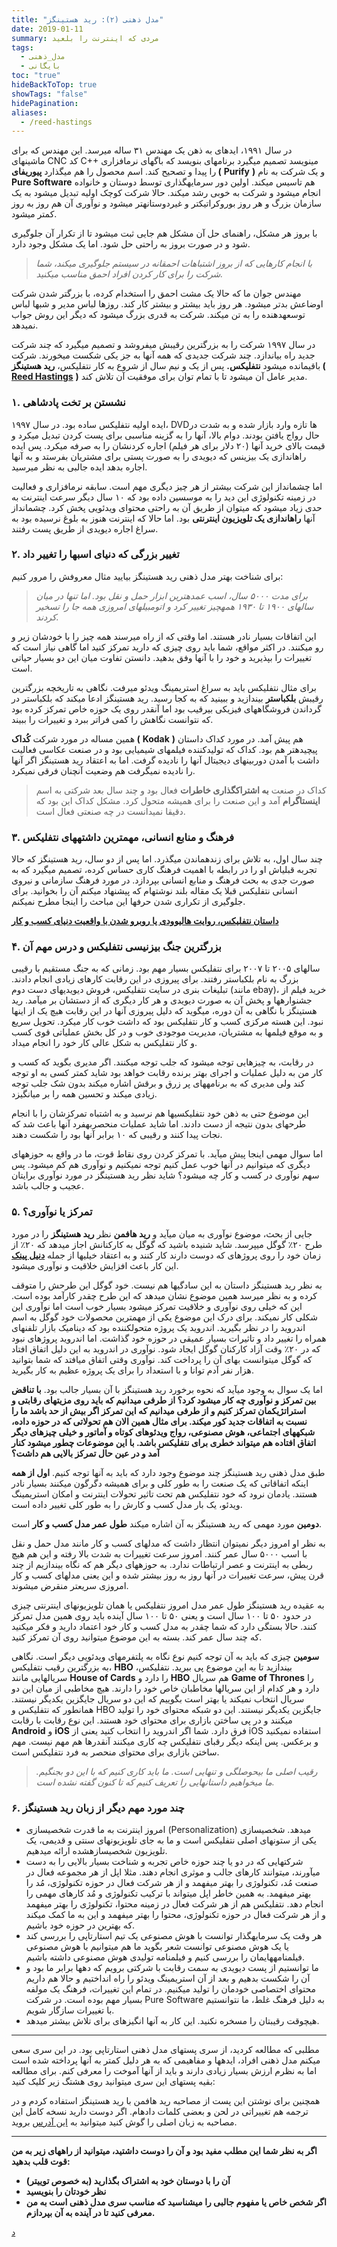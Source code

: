 ```yaml
---
title: "مدل ذهنی (۲): رید هستینگز"
date: 2019-01-11
summary: مردی که اینترنت را بلعید
tags:
  - مدل_ذهنی
  - بایگانی
toc: "true"
hideBackToTop: true
showTags: "false"
hidePagination: 
aliases:
  - /reed-hastings
---
```

در سال ۱۹۹۱، ایدهای به ذهن یک مهندس ۳۱ ساله میرسد. این مهندس که برای ماشینهای CNC کد C++ مینویسد تصمیم میگیرد برنامهای بنویسد که باگهای نرمافزاری را پیدا و تصحیح کند. اسم محصول را هم میگذارد **پیوریفای (** **Purify** **)** و یک شرکت به نام **Pure Software** هم تاسیس میکند. اولین دور سرمایهگذاری توسط دوستان و خانواده انجام میشود و شرکت به خوبی رشد میکند. حالا شرکت کوچک اولیه تبدیل میشود به یک سازمان بزرگ و هر روز بوروکراتیکتر و غیردوستانهتر میشود و نوآوری آن هم روز به روز کمتر میشود.

با بروز هر مشکل، راهنمای حل آن مشکل هم جایی ثبت میشود تا از تکرار آن جلوگیری شود و در صورت بروز به راحتی حل شود. اما یک مشکل وجود دارد.

> *با انجام کارهایی که از بروز اشتباهات احمقانه در سیستم جلوگیری میکند، شما شرکت را برای کار کردن افراد احمق مناسب میکنید.*

مهندس جوان ما که حالا یک مشت احمق را استخدام کرده، با بزرگتر شدن شرکت اوضاعش بدتر میشود. هر روز باید بیشتر و بیشتر کار کند. روزها لباس مدیر و شبها لباس توسعهدهنده را به تن میکند. شرکت به قدری بزرگ میشود که دیگر این روش جواب نمیدهد.

در سال ۱۹۹۷ شرکت را به بزرگترین رقیبش میفروشد و تصمیم میگیرد که چند شرکت جدید راه بیاندازد. چند شرکت جدیدی که همه آنها به جز یکی شکست میخورند. شرکت باقیمانده میشود **نتفلیکس.** پس از یک و نیم سال از شروع به کار نتفلیکس، **رید هستینگز (** [**Reed Hastings**](https://en.wikipedia.org/wiki/Reed_Hastings) **)** مدیر عامل آن میشود تا با تمام توان برای موفقیت آن تلاش کند.

### ۱. نشستن بر تخت پادشاهی

ایده اولیه نتفلیکس ساده بود. در سال ۱۹۹۷، DVDها تازه وارد بازار شده و به شدت در حال رواج یافتن بودند. دوام بالا، آنها را به گزینه مناسبی برای پست کردن تبدیل میکرد و قیمت بالای خرید آنها (۲۰ دلار برای هر فیلم) اجاره کردنشان را به صرفه میکرد. پس ایده راهاندازی یک بیزینس که دیویدی را به صورت پستی برای مشتریان بفرستد و به آنها اجاره بدهد ایده جالبی به نظر میرسید.

اما چشمانداز این شرکت بیشتر از هر چیز دیگری مهم است. سابقه نرمافزاری و فعالیت در زمینه تکنولوژی این دید را به موسسین داده بود که ۱۰ سال دیگر سرعت اینترنت به حدی زیاد میشود که میتوان از طریق آن به راحتی محتوای ویدئویی پخش کرد. چشمانداز آنها **راهاندازی یک تلویزیون اینترنتی** بود. اما حالا که اینترنت هنوز به بلوغ نرسیده بود به سراغ اجاره دیویدی از طریق پست رفتند.

### ۲. تغییر بزرگی که دنیای اسبها را تغییر داد

برای شناخت بهتر مدل ذهنی رید هستینگز بیایید مثال معروفش را مرور کنیم:

> *برای مدت ۵۰۰۰ سال، اسب عمدهترین ابزار حمل و نقل بود. اما تنها در میان سالهای ۱۹۰۰ تا ۱۹۳۰ همهچیز تغییر کرد و اتومبیلهای امروزی همه جا را تسخیر کردند.*

این اتفاقات بسیار نادر هستند. اما وقتی که از راه میرسند همه چیز را با خودشان زیر و رو میکنند. در اکثر مواقع، شما باید روی چیزی که دارید تمرکز کنید اما گاهی نیاز است که تغییرات را بپذیرید و خود را با آنها وفق بدهید. دانستن تفاوت میان این دو بسیار حیاتی است.

برای مثال نتفلیکس باید به سراغ استریمینگ ویدئو میرفت. نگاهی به تاریخچه بزرگترین رقیبش **بلکباستر** بیندازید و ببینید که به کجا رسید. رید هستینگز ادعا میکند که بلکباستر در گرداندن فروشگاههای فیزیکی بیرقیب بود اما آنقدر روی یک حوزه خاص تمرکز کرده بود که نتوانست نگاهش را کمی فراتر ببرد و تغییرات را ببیند.

همین مساله در مورد شرکت **کُداک (** **Kodak** **)** هم پیش آمد. در مورد کداک داستان پیچیدهتر هم بود. کداک که تولیدکننده فیلمهای شیمیایی بود و در صنعت عکاسی فعالیت داشت با آمدن دوربینهای دیجیتال آنها را نادیده گرفت. اما به اعتقاد رید هستینگز اگر آنها را نادیده نمیگرفت هم وضعیت آنچنان فرقی نمیکرد.

> کداک در صنعت **به اشتراکگذاری خاطرات** فعال بود و چند سال بعد شرکتی به اسم **اینستاگرام** آمد و این صنعت را برای همیشه متحول کرد. مشکل کداک این بود که دقیقا نمیدانست در چه صنعتی فعال است.

### ۳. فرهنگ و منابع انسانی، مهمترین داشتههای نتفلیکس

چند سال اول، به تلاش برای زندهماندن میگذرد. اما پس از دو سال، رید هستینگز که حالا تجربه قبلیاش او را در رابطه با اهمیت فرهنگ کاری حساس کرده، تصمیم میگیرد که به صورت جدی به بحث فرهنگ و منابع انسانی بپردازد. در مورد فرهنگ سازمانی و نیروی انسانی نتفلیکس قبلا یک مقاله بلند نوشتهام که پیشنهاد میکنم آن را بخوانید. برای جلوگیری از تکراری شدن حرفها این مباحث را اینجا مطرح نمیکنم.

[**داستان نتفلیکس، روایت هالیوودی یا روبرو شدن با واقعیت دنیای کسب و کار**](https://kakavand.me/%d8%af%d8%a7%d8%b3%d8%aa%d8%a7%d9%86-%d9%86%d8%aa%d9%81%d9%84%db%8c%da%a9%d8%b3-%d8%b1%d9%88%d8%a7%db%8c%d8%aa-%d9%87%d8%a7%d9%84%db%8c%d9%88%d9%88%d8%af%db%8c-%db%8c%d8%a7-%d8%b1%d9%88%d8%a8%d9%87/)

### ۴. بزرگترین جنگ بیزنیسی نتفلیکس و درس مهم آن

سالهای ۲۰۰۵ تا ۲۰۰۷ برای نتفلیکس بسیار مهم بود. زمانی که به جنگ مستقیم با رقیبی بزرگ به نام بلکباستر رفتند. برای پیروزی در این رقابت کارهای زیادی انجام دادند. تبلیغات بنری در سایت نتفلیکس، فروش دیویدیهای دست دوم (مانند ebay)، خرید فیلم از جشنوارهها و پخش آن به صورت دیویدی و هر کار دیگری که از دستشان بر میآمد. رید هستینگز با نگاهی به آن دوره، میگوید که دلیل پیروزی آنها در این رقابت هیچ یک از اینها نبود. این هسته مرکزی کسب و کار نتفلیکس بود که داشت خوب کار میکرد. تحویل سریع و به موقع فیلمها به مشتریان، مدیریت موجودی خوب و در کل بخش عملیاتی قوی کسب و کار نتفلیکس به شکل عالی کار خود را انجام میداد.

در رقابت، به چیزهایی توجه میشود که جلب توجه میکنند. اگر مدیری بگوید که کسب و کار من به دلیل عملیات و اجرای بهتر برنده رقابت خواهد بود شاید کمتر کسی به او توجه کند ولی مدیری که به برنامههای پر زرق و برقش اشاره میکند بدون شک جلب توجه زیادی میکند و تحسین همه را بر میانگیزد.

این موضوع حتی به ذهن خود نتفلیکسیها هم نرسید و به اشتباه تمرکزشان را با انجام طرحهای بدون نتیجه از دست دادند. اما شاید عملیات منحصربهفرد آنها باعث شد که نجات پیدا کنند و رقیبی که ۱۰ برابر آنها بود را شکست دهند.

اما سوال مهمی اینجا پیش میآید. با تمرکز کردن روی نقاط قوت، ما در واقع به حوزههای دیگری که میتوانیم در آنها خوب عمل کنیم توجه نمیکنیم و نوآوری هم کم میشود. پس سهم نوآوری در کسب و کار چه میشود؟ شاید نظر رید هستینگز در مورد نوآوری برایتان عجیب و جالب باشد.

### ۵. تمرکز یا نوآوری؟

جایی از بحث، موضوع نوآوری به میان میآید و **رید هافمن** نظر **رید هستینگز** را در مورد طرح ۲۰٪ گوگل میپرسد. شاید شنیده باشید که گوگل به کارکنانش اجاز میدهد که ۲۰٪ از زمان خود را روی پروژهای که دوست دارند کار کنند و به اعتقاد خیلیها از جمله **[دنیل پینک](https://www.ted.com/talks/dan_pink_on_motivation?language=en)** این کار باعث افزایش خلاقیت و نوآوری میشود.

به نظر رید هستینگز داستان به این سادگیها هم نیست. خود گوگل این طرحش را متوقف کرده و به نظر میرسد همین موضوع نشان میدهد که این طرح چقدر کارآمد بوده است. این که خیلی روی نوآوری و خلاقیت تمرکز میشود بسیار خوب است اما نوآوری این شکلی کار نمیکند. برای درک این موضوع یکی از مهمترین محصولات خود گوگل به اسم اندروید را در نظر بگیرید. اندروید یک پروژه متحولکننده بود که دینامیک بازار تلفنهای همراه را تغییر داد و تاثیرات بسیار عمیقی در حوزه خود گذاشت. اما اندروید پروژهای نبود که در ۲۰٪ وقت آزاد کارکنان گوگل ایجاد شود. نوآوری در اندروید به این دلیل اتفاق افتاد که گوگل میتوانست بهای آن را پرداخت کند. نوآوری وقتی اتفاق میافتد که شما بتوانید هزار نفر آدم توانا و با استعداد را برای یک پروژه عظیم به کار بگیرید.

اما یک سوال به وجود میآید که نحوه برخورد رید هستینگز با آن بسیار جالب بود. **با تناقض بین تمرکز و نوآوری چه کار میشود کرد؟ از طرفی میدانیم که باید روی مزیتهای رقابتی و استراتژیکمان تمرکز کنیم و از طرفی میدانیم که این تمرکز اگر بیش از حد باشد ما را نسبت به اتفاقات جدید کور میکند. برای مثال همین الان هم تحولاتی که در حوزه داده، شبکههای اجتماعی، هوش مصنوعی، رواج ویدئوهای کوتاه و آماتور و خیلی چیزهای دیگر اتفاق افتاده هم میتواند خطری برای نتفلیکس باشد. با این موضوعات چطور میشود کنار آمد و در عین حال تمرکز بالایی هم داشت؟**

طبق مدل ذهنی رید هستینگز چند موضوع وجود دارد که باید به آنها توجه کنیم. **اول از همه** اینکه اتفاقاتی که یک صنعت را به طور کلی و برای همیشه دگرگون میکنند بسیار نادر هستند. یادمان نرود که خود نتفلیکس هم تحت تاثیر تحولات اینترنت و امکان استریمینگ ویدئو، یک بار مدل کسب و کارش را به طور کلی تغییر داده است.

**دومین** مورد مهمی که رید هستینگز به آن اشاره میکند **طول عمر مدل کسب و کار** است.

به نظر او امروز دیگر نمیتوان انتظار داشت که مدلهای کسب و کار مانند مدل حمل و نقل با اسب ۵۰۰۰ سال عمر کنند. امروز سرعت تغییرات به شدت بالا رفته و این هم هیچ ربطی به اینترنت و عصر ارتباطات ندارد. به حوزههای دیگر هم که نگاه بیندازیم از چند قرن پیش، سرعت تغییرات در آنها روز به روز بیشتر شده و این یعنی مدلهای کسب و کار امروزی سریعتر منقرض میشوند.

به عقیده رید هستینگز طول عمر مدل امروز نتفلیکس یا همان تلویزیونهای اینترنتی چیزی در حدود ۵۰ تا ۱۰۰ سال است و یعنی ۵۰ تا ۱۰۰ سال آینده باید روی همین مدل تمرکز کنند. حالا بستگی دارد که شما چقدر به مدل کسب و کار خود اعتماد دارید و فکر میکنید که چند سال عمر کند. بسته به این موضوع میتوانید روی آن تمرکز کنید.

**سومین** چیزی که باید به آن توجه کنیم نوع نگاه به پلتفرمهای ویدئویی دیگر است. نگاهی به بزرگترین رقیب نتفلیکس، **HBO** بیندازید تا به این موضوع پی ببرید. نتفلیکس، سریالهایی مانند **House of Cards** را دارد و **HBO** هم سریال **Game of Thrones** را دارد و هر کدام از این سریالها مخاطبان خاص خود را دارند. هیچ مخاطبی از میان این دو سریال انتخاب نمیکند یا بهتر است بگوییم که این دو سریال جایگزین یکدیگر نیستند. همانطور که نتفلیکس و HBO جایگزین یکدیگر نیستند. این دو شبکه محتوای خود را تولید میکنند و در پی ساختن بازاری برای محتوای خود هستند. این نوع رقابت با رقابت **Android** و **iOS** فرق دارد. شما اگر اندروید را انتخاب کنید یعنی از iOS استفاده نمیکنید و برعکس. پس اینکه دیگر رقبای نتفلیکس چه کاری میکنند آنقدرها هم مهم نیست. مهم ساختن بازاری برای محتوای منحصر به فرد نتفلیکس است.

> *رقیب اصلی ما بیحوصلگی و تنهایی است. ما باید کاری کنیم که با این دو بجنگیم. ما میخواهیم داستانهایی را تعریف کنیم که تا کنون گفته نشده است.*

### ۶. چند مورد مهم دیگر از زبان رید هستینگز

- امروز اینترنت به ما قدرت شخصیسازی (Personalization) میدهد. شخصیسازی یکی از ستونهای اصلی نتفلیکس است و ما به جای تلویزیونهای سنتی و قدیمی، یک تلویزیون شخصیسازهشده ارائه میدهیم.
- شرکتهایی که در دو یا چند حوزه خاص تجربه و شناخت بسیار بالایی را به دست میآورند، میتوانند کارهای جالب و موثری انجام دهند. مثلا اپل از هر مجموعه فعال در صنعت مُد، تکنولوژی را بهتر میفهمد و از هر شرکت فعال در حوزه تکنولوژی، مُد را بهتر میفهمد. به همین خاطر اپل میتواند با ترکیب تکنولوژی و مُد کارهای مهمی را انجام دهد. نتفلیکس هم از هر شرکت فعال در زمینه محتوا، تکنولوژی را بهتر میفهمد و از هر شرکت فعال در حوزه تکنولوژی، محتوا را بهتر میفهمد و این به ما کمک میکند که بهترین در حوزه خود باشیم.
- هر وقت یک سرمایهگذار توانست با هوش مصنوعی یک تیم استارتاپی را بررسی کند یا یک هوش مصنوعی توانست شعر بگوید ما هم میتوانیم با هوش مصنوعی فیلمنامههایمان را بررسی کنیم و فیلمنامه تولیدی هوش مصنوعی داشته باشیم.
- ما توانستیم از پست دیویدی به سمت رقابت با شرکتی برویم که دهها برابر ما بود و آن را شکست بدهیم و بعد از آن استریمینگ ویدئو را راه انداختیم و حالا هم داریم محتوای اختصاصی خودمان را تولید میکنیم. در تمام این تغییرات، فرهنگ یک مولفه بسیار مهم بوده است. در شرکت Pure Software به دلیل فرهنگ غلط، ما نتوانستیم با تغییرات سازگار شویم.
- هیچوقت رقیبتان را مسخره نکنید. این کار به آنها انگیزهای برای تلاش بیشتر میدهد.

---

مطلبی که مطالعه کردید، از سری پستهای مدل ذهنی استارتاپی بود. در این سری سعی میکنم مدل ذهنی افراد، ایدهها و مفاهیمی که به هر دلیل کمتر به آنها پرداخته شده است اما به نظرم ارزش بسیار زیادی دارند و باید از آنها آموخت را معرفی کنم. برای مطالعه بقیه پستهای این سری میتوانید روی هشتگ زیر کلیک کنید:

همچنین برای نوشتن این پست از مصاحبه رید هافمن با رید هستینگز استفاده کردم و در ترجمه هم تغییراتی در لحن و بعضی کلمات دادهام. اگر دوست دارید نسخه کامل این مصاحبه به زبان اصلی را گوش کنید میتوانید به [این آدرس](https://www.spreaker.com/user/9791528/bonus-uncut-interview-netflixs-reed-hast) بروید.

---

**اگر به نظر شما این مطلب مفید بود و آن را دوست داشتید، میتوانید از راههای زیر به من قوت قلب بدهید:**

- **آن را با دوستان خود به اشتراک بگذارید (به خصوص توییتر)**
- **نظر خودتان را بنویسید**
- **اگر شخص خاص یا مفهوم جالبی را میشناسید که مناسب سری مدل ذهنی است به من معرفی کنید تا در آینده به آن بپردازم.**

[د](https://kakavand.me/%d8%af%d8%a7%d8%b3%d8%aa%d8%a7%d9%86-%d9%86%d8%aa%d9%81%d9%84%db%8c%da%a9%d8%b3-%d8%b1%d9%88%d8%a7%db%8c%d8%aa-%d9%87%d8%a7%d9%84%db%8c%d9%88%d9%88%d8%af%db%8c-%db%8c%d8%a7-%d8%b1%d9%88%d8%a8%d9%87/ "داستان نتفلیکس، روایت هالیوودی یا روبه‌رو شدن با واقعیت دنیای کسب و کار؟")